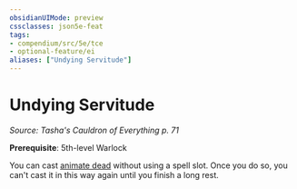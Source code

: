 ```yaml
---
obsidianUIMode: preview
cssclasses: json5e-feat
tags:
- compendium/src/5e/tce
- optional-feature/ei
aliases: ["Undying Servitude"]
---
```

# Undying Servitude
*Source: Tasha's Cauldron of Everything p. 71*  

**Prerequisite**: 5th-level Warlock

You can cast [animate dead](/compendium/spells/animate-dead.md) without using a spell slot. Once you do so, you can't cast it in this way again until you finish a long rest.